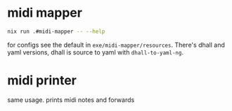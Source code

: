
# midi mapper

```bash
nix run .#midi-mapper -- --help
```

for configs see the default in `exe/midi-mapper/resources`. There's dhall and yaml versions, dhall is source to yaml with `dhall-to-yaml-ng`.

# midi printer

same usage. prints midi notes and forwards